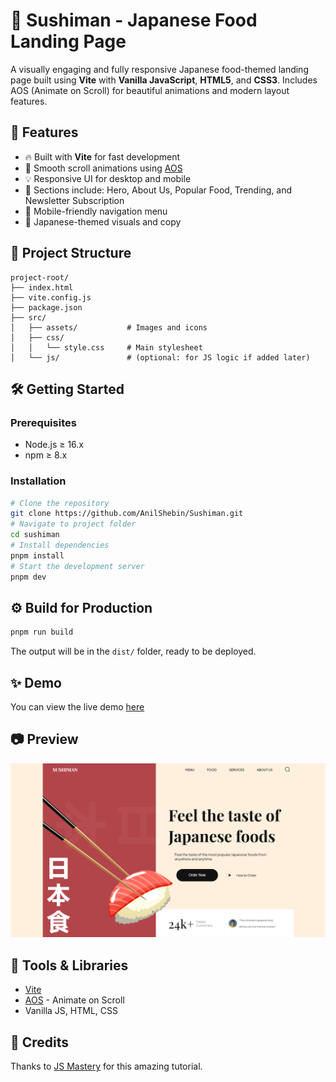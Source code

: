 # 🍣 Sushiman - Japanese Food Landing Page

A visually engaging and fully responsive Japanese food-themed landing page built using **Vite** with **Vanilla JavaScript**, **HTML5**, and **CSS3**. Includes AOS (Animate on Scroll) for beautiful animations and modern layout features.

## 🚀 Features

- 🔥 Built with **Vite** for fast development
- 🎌 Smooth scroll animations using [AOS](https://michalsnik.github.io/aos/)
- 💡 Responsive UI for desktop and mobile
- 🍜 Sections include: Hero, About Us, Popular Food, Trending, and Newsletter Subscription
- 📱 Mobile-friendly navigation menu
- 🌸 Japanese-themed visuals and copy

## 📁 Project Structure

```
project-root/
├── index.html
├── vite.config.js
├── package.json
├── src/
│   ├── assets/           # Images and icons
│   ├── css/
│   │   └── style.css     # Main stylesheet
│   └── js/               # (optional: for JS logic if added later)
````
## 🛠️ Getting Started
### Prerequisites
- Node.js ≥ 16.x
- npm ≥ 8.x
### Installation
```bash
# Clone the repository
git clone https://github.com/AnilShebin/Sushiman.git
# Navigate to project folder
cd sushiman
# Install dependencies
pnpm install
# Start the development server
pnpm dev
````
## ⚙️ Build for Production
```bash
pnpm run build
```

The output will be in the `dist/` folder, ready to be deployed.

## ✨ Demo

You can view the live demo [here](https://sushiman.anilshebin.in/)

## 📷 Preview

![Sushiman Screenshot](./screenshot.png)

## 🧪 Tools & Libraries

* [Vite](https://vitejs.dev/)
* [AOS](https://michalsnik.github.io/aos/) - Animate on Scroll
* Vanilla JS, HTML, CSS

## 🙏 Credits 

Thanks to [JS Mastery](https://youtu.be/QRrPE9aj3wI?feature=shared) for this amazing tutorial.
